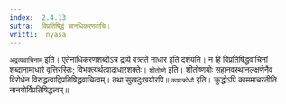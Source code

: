 ```yaml
---
index:  2.4.13
sutra:  विप्रतिषिद्धं चानधिकरणवाचि।
vritti:  nyasa
---
```


`अद्रव्यवाचिनाम्` इति। एतेनाधिकरणशब्दोऽत्र द्रव्ये वत्र्तते नाधार इति दर्शयति। न हि विप्रतिषिद्धवाचिनां शब्दानामाधारे वृत्तिरस्तिः; विभक्त्यर्थत्वादाधारशक्तेः। `शीतोष्णे` इति। शीतोष्णयोः सहानवस्थानलक्षणेनैव विरोधेन विरुद्धत्वाद्विप्रतिषिद्धवाचित्वम्। तथा सुखदुःखयोरपि॥
`कामक्रोधौ` इति। क्रुद्धोऽपि काममाचरतीति नानयोर्विप्रतिषिद्धत्वम्॥
